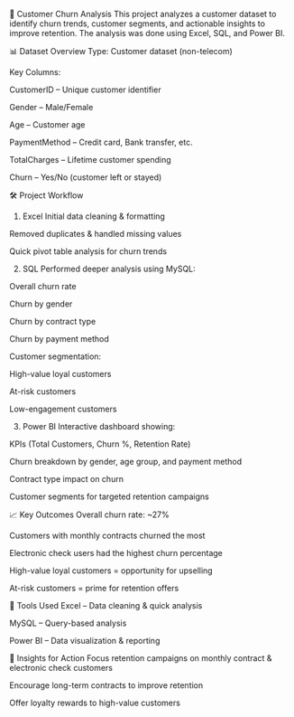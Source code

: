 📂 Customer Churn Analysis
This project analyzes a customer dataset to identify churn trends, customer segments, and actionable insights to improve retention.
The analysis was done using Excel, SQL, and Power BI.

📊 Dataset Overview
Type: Customer dataset (non-telecom)

Key Columns:

CustomerID – Unique customer identifier

Gender – Male/Female

Age – Customer age

PaymentMethod – Credit card, Bank transfer, etc.

TotalCharges – Lifetime customer spending

Churn – Yes/No (customer left or stayed)

🛠 Project Workflow
1. Excel
Initial data cleaning & formatting

Removed duplicates & handled missing values

Quick pivot table analysis for churn trends

2. SQL
Performed deeper analysis using MySQL:

Overall churn rate

Churn by gender

Churn by contract type

Churn by payment method

Customer segmentation:

High-value loyal customers

At-risk customers

Low-engagement customers

3. Power BI
Interactive dashboard showing:

KPIs (Total Customers, Churn %, Retention Rate)

Churn breakdown by gender, age group, and payment method

Contract type impact on churn

Customer segments for targeted retention campaigns

📈 Key Outcomes
Overall churn rate: ~27%

Customers with monthly contracts churned the most

Electronic check users had the highest churn percentage

High-value loyal customers = opportunity for upselling

At-risk customers = prime for retention offers

🚀 Tools Used
Excel – Data cleaning & quick analysis

MySQL – Query-based analysis

Power BI – Data visualization & reporting

📌 Insights for Action
Focus retention campaigns on monthly contract & electronic check customers

Encourage long-term contracts to improve retention

Offer loyalty rewards to high-value customers
